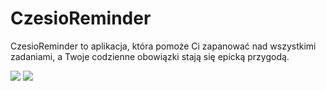 # CzesioReminder
CzesioReminder to aplikacja, która pomoże Ci zapanować nad wszystkimi zadaniami, a Twoje codzienne obowiązki stają się epicką przygodą.


<img src="https://static.wikia.nocookie.net/bohaterowie/images/7/7d/Czesio_WlatcyMoch.PNG.png/revision/latest?cb=20221202213432&path-prefix=pl"/>

<img src="https://raw.githubusercontent.com/user-attachments/assets/3cd430aa-6829-42c3-a8b1-c3c43b138e76" />


